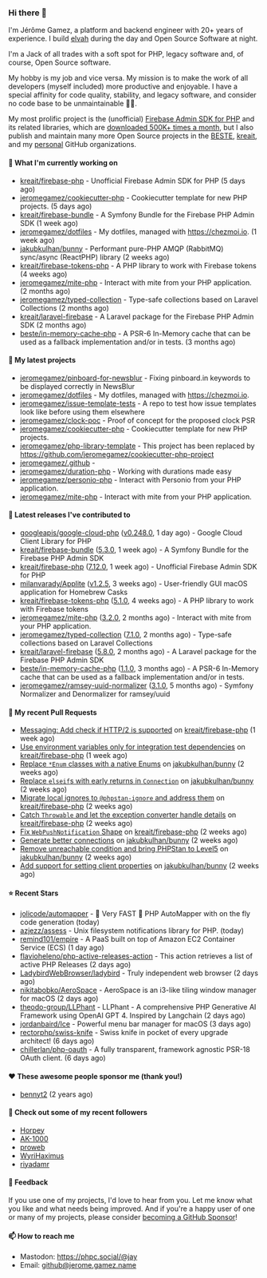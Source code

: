 ### Hi there 👋

I'm Jérôme Gamez, a platform and backend engineer with 20+ years of experience.
I build [elvah](https://www.elvah.de) during the day and Open Source Software
at night.

I'm a Jack of all trades with a soft spot for PHP, legacy software and,
of course, Open Source software.

My hobby is my job and vice versa. My mission is to make the work of all
developers (myself included) more productive and enjoyable.
I have a special affinity for code quality, stability, and legacy software,
and consider no code base to be unmaintainable 💪🏻.

My most prolific project is the (unofficial)
[Firebase Admin SDK for PHP](https://github.com/kreait/firebase-php) and its
related libraries, which are
[downloaded 500K+ times a month](https://packagist.org/packages/kreait/firebase-php/stats), but I also publish and maintain many more Open Source
projects in the [BESTE](https://github.com/beste),
[kreait](https://github.com/kreait), and my
[personal](https://github.com/jeromegamez) GitHub organizations.

#### 👷 What I'm currently working on

- [kreait/firebase-php](https://github.com/kreait/firebase-php) - Unofficial Firebase Admin SDK for PHP (5 days ago)
- [jeromegamez/cookiecutter-php](https://github.com/jeromegamez/cookiecutter-php) - Cookiecutter template for new PHP projects. (5 days ago)
- [kreait/firebase-bundle](https://github.com/kreait/firebase-bundle) - A Symfony Bundle for the Firebase PHP Admin SDK (1 week ago)
- [jeromegamez/dotfiles](https://github.com/jeromegamez/dotfiles) - My dotfiles, managed with https://chezmoi.io. (1 week ago)
- [jakubkulhan/bunny](https://github.com/jakubkulhan/bunny) - Performant pure-PHP AMQP (RabbitMQ) sync/async (ReactPHP) library (2 weeks ago)
- [kreait/firebase-tokens-php](https://github.com/kreait/firebase-tokens-php) - A PHP library to work with Firebase tokens (4 weeks ago)
- [jeromegamez/mite-php](https://github.com/jeromegamez/mite-php) - Interact with mite from your PHP application. (2 months ago)
- [jeromegamez/typed-collection](https://github.com/jeromegamez/typed-collection) - Type-safe collections based on Laravel Collections (2 months ago)
- [kreait/laravel-firebase](https://github.com/kreait/laravel-firebase) - A Laravel package for the Firebase PHP Admin SDK (2 months ago)
- [beste/in-memory-cache-php](https://github.com/beste/in-memory-cache-php) - A PSR-6 In-Memory cache that can be used as a fallback implementation and/or in tests. (3 months ago)

#### 🌱 My latest projects

- [jeromegamez/pinboard-for-newsblur](https://github.com/jeromegamez/pinboard-for-newsblur) - Fixing pinboard.in keywords to be displayed correctly in NewsBlur
- [jeromegamez/dotfiles](https://github.com/jeromegamez/dotfiles) - My dotfiles, managed with https://chezmoi.io.
- [jeromegamez/issue-template-tests](https://github.com/jeromegamez/issue-template-tests) - A repo to test how issue templates look like before using them elsewhere
- [jeromegamez/clock-poc](https://github.com/jeromegamez/clock-poc) - Proof of concept for the proposed clock PSR
- [jeromegamez/cookiecutter-php](https://github.com/jeromegamez/cookiecutter-php) - Cookiecutter template for new PHP projects.
- [jeromegamez/php-library-template](https://github.com/jeromegamez/php-library-template) - This project has been replaced by https://github.com/jeromegamez/cookiecutter-php-project
- [jeromegamez/.github](https://github.com/jeromegamez/.github) - 
- [jeromegamez/duration-php](https://github.com/jeromegamez/duration-php) - Working with durations made easy
- [jeromegamez/personio-php](https://github.com/jeromegamez/personio-php) - Interact with Personio from your PHP application.
- [jeromegamez/mite-php](https://github.com/jeromegamez/mite-php) - Interact with mite from your PHP application.

#### 🔭 Latest releases I've contributed to

- [googleapis/google-cloud-php](https://github.com/googleapis/google-cloud-php) ([v0.248.0](https://github.com/googleapis/google-cloud-php/releases/tag/v0.248.0), 1 day ago) - Google Cloud Client Library for PHP
- [kreait/firebase-bundle](https://github.com/kreait/firebase-bundle) ([5.3.0](https://github.com/kreait/firebase-bundle/releases/tag/5.3.0), 1 week ago) - A Symfony Bundle for the Firebase PHP Admin SDK
- [kreait/firebase-php](https://github.com/kreait/firebase-php) ([7.12.0](https://github.com/kreait/firebase-php/releases/tag/7.12.0), 1 week ago) - Unofficial Firebase Admin SDK for PHP
- [milanvarady/Applite](https://github.com/milanvarady/Applite) ([v1.2.5](https://github.com/milanvarady/Applite/releases/tag/v1.2.5), 3 weeks ago) - User-friendly GUI macOS application for Homebrew Casks
- [kreait/firebase-tokens-php](https://github.com/kreait/firebase-tokens-php) ([5.1.0](https://github.com/kreait/firebase-tokens-php/releases/tag/5.1.0), 4 weeks ago) - A PHP library to work with Firebase tokens
- [jeromegamez/mite-php](https://github.com/jeromegamez/mite-php) ([3.2.0](https://github.com/jeromegamez/mite-php/releases/tag/3.2.0), 2 months ago) - Interact with mite from your PHP application.
- [jeromegamez/typed-collection](https://github.com/jeromegamez/typed-collection) ([7.1.0](https://github.com/jeromegamez/typed-collection/releases/tag/7.1.0), 2 months ago) - Type-safe collections based on Laravel Collections
- [kreait/laravel-firebase](https://github.com/kreait/laravel-firebase) ([5.8.0](https://github.com/kreait/laravel-firebase/releases/tag/5.8.0), 2 months ago) - A Laravel package for the Firebase PHP Admin SDK
- [beste/in-memory-cache-php](https://github.com/beste/in-memory-cache-php) ([1.1.0](https://github.com/beste/in-memory-cache-php/releases/tag/1.1.0), 3 months ago) - A PSR-6 In-Memory cache that can be used as a fallback implementation and/or in tests.
- [jeromegamez/ramsey-uuid-normalizer](https://github.com/jeromegamez/ramsey-uuid-normalizer) ([3.1.0](https://github.com/jeromegamez/ramsey-uuid-normalizer/releases/tag/3.1.0), 5 months ago) - Symfony Normalizer and Denormalizer for ramsey/uuid

#### 🔨 My recent Pull Requests

- [Messaging: Add check if HTTP/2 is supported](https://github.com/kreait/firebase-php/pull/903) on [kreait/firebase-php](https://github.com/kreait/firebase-php) (1 week ago)
- [Use environment variables only for integration test dependencies](https://github.com/kreait/firebase-php/pull/901) on [kreait/firebase-php](https://github.com/kreait/firebase-php) (1 week ago)
- [Replace `*Enum` classes with a native Enums](https://github.com/jakubkulhan/bunny/pull/154) on [jakubkulhan/bunny](https://github.com/jakubkulhan/bunny) (2 weeks ago)
- [Replace `elseif`s with early returns in `Connection`](https://github.com/jakubkulhan/bunny/pull/153) on [jakubkulhan/bunny](https://github.com/jakubkulhan/bunny) (2 weeks ago)
- [Migrate local ignores to `@phpstan-ignore` and address them](https://github.com/kreait/firebase-php/pull/898) on [kreait/firebase-php](https://github.com/kreait/firebase-php) (2 weeks ago)
- [Catch `Throwable` and let the exception converter handle details](https://github.com/kreait/firebase-php/pull/896) on [kreait/firebase-php](https://github.com/kreait/firebase-php) (2 weeks ago)
- [Fix `WebPushNotification` Shape](https://github.com/kreait/firebase-php/pull/895) on [kreait/firebase-php](https://github.com/kreait/firebase-php) (2 weeks ago)
- [Generate better connections](https://github.com/jakubkulhan/bunny/pull/152) on [jakubkulhan/bunny](https://github.com/jakubkulhan/bunny) (2 weeks ago)
- [Remove unreachable condition and bring PHPStan to Level5](https://github.com/jakubkulhan/bunny/pull/151) on [jakubkulhan/bunny](https://github.com/jakubkulhan/bunny) (2 weeks ago)
- [Add support for setting client properties](https://github.com/jakubkulhan/bunny/pull/150) on [jakubkulhan/bunny](https://github.com/jakubkulhan/bunny) (2 weeks ago)

#### ⭐ Recent Stars

- [jolicode/automapper](https://github.com/jolicode/automapper) - :rocket: Very FAST :rocket: PHP AutoMapper with on the fly code generation (today)
- [azjezz/assess](https://github.com/azjezz/assess) - Unix filesystem notifications library for PHP. (today)
- [remind101/empire](https://github.com/remind101/empire) - A PaaS built on top of Amazon EC2 Container Service (ECS) (1 day ago)
- [flavioheleno/php-active-releases-action](https://github.com/flavioheleno/php-active-releases-action) - This action retrieves a list of active PHP Releases (2 days ago)
- [LadybirdWebBrowser/ladybird](https://github.com/LadybirdWebBrowser/ladybird) - Truly independent web browser (2 days ago)
- [nikitabobko/AeroSpace](https://github.com/nikitabobko/AeroSpace) - AeroSpace is an i3-like tiling window manager for macOS (2 days ago)
- [theodo-group/LLPhant](https://github.com/theodo-group/LLPhant) - LLPhant - A comprehensive PHP Generative AI Framework using OpenAI GPT 4. Inspired by Langchain (2 days ago)
- [jordanbaird/Ice](https://github.com/jordanbaird/Ice) - Powerful menu bar manager for macOS (3 days ago)
- [rectorphp/swiss-knife](https://github.com/rectorphp/swiss-knife) - Swiss knife in pocket of every upgrade architect! (6 days ago)
- [chillerlan/php-oauth](https://github.com/chillerlan/php-oauth) - A fully transparent, framework agnostic PSR-18 OAuth client. (6 days ago)

#### ❤️ These awesome people sponsor me (thank you!)

- [bennyt2](https://github.com/bennyt2) (2 years ago)

#### 👯 Check out some of my recent followers

- [Horpey](https://github.com/Horpey)
- [AK-1000](https://github.com/AK-1000)
- [proweb](https://github.com/proweb)
- [WyriHaximus](https://github.com/WyriHaximus)
- [riyadamr](https://github.com/riyadamr)

#### 💬 Feedback

If you use one of my projects, I'd love to hear from you. Let me know what you
like and what needs being improved. And if you're a happy user of one or
many of my projects, please consider
[becoming a GitHub Sponsor](https://github.com/sponsors/jeromegamez)!

#### 📫 How to reach me

- Mastodon: https://phpc.social/@jay
- Email: github@jerome.gamez.name
